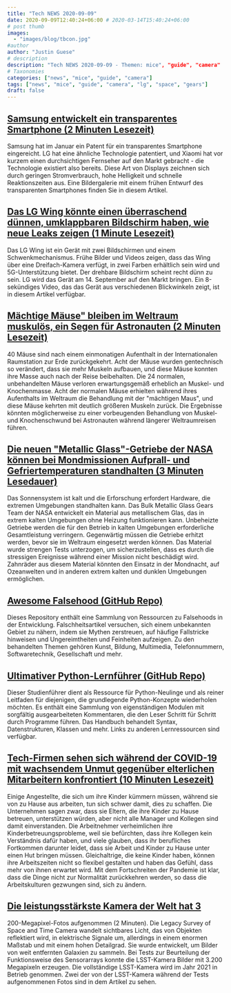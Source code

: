 ```yaml
---
title: "Tech NEWS 2020-09-09"
date: 2020-09-09T12:40:24+06:00 # 2020-03-14T15:40:24+06:00
# post thumb
images:
  - "images/blog/tbcon.jpg"
#author
author: "Justin Guese"
# description
description: "Tech NEWS 2020-09-09 - Themen: mice", "guide", "camera"
# Taxonomies
categories: ["news", "mice", "guide", "camera"]
tags: ["news", "mice", "guide", "camera", "lg", "space", "gears"]
draft: false
---
```


## [Samsung entwickelt ein transparentes Smartphone (2 Minuten Lesezeit)](https://www.androidheadlines.com/2020/09/samsung-developing-transparent-smartphone.html/1/0100017472583739-e8a2fd8d-12b9-4347-a69a-563fecdbbabe-000000/4sYEa7WKJcGmw_SQeVIzuxIHvVJgjF0uQI__8t9Pukk=157)

 Samsung hat im Januar ein Patent für ein transparentes Smartphone eingereicht. LG hat eine ähnliche Technologie patentiert, und Xiaomi hat vor kurzem einen durchsichtigen Fernseher auf den Markt gebracht - die Technologie existiert also bereits. Diese Art von Displays zeichnen sich durch geringen Stromverbrauch, hohe Helligkeit und schnelle Reaktionszeiten aus. Eine Bildergalerie mit einem frühen Entwurf des transparenten Smartphones finden Sie in diesem Artikel.

## [Das LG Wing könnte einen überraschend dünnen, umklappbaren Bildschirm haben, wie neue Leaks zeigen (1 Minute Lesezeit)](https://www.theverge.com/2020/9/8/21427818/lg-wing-thin-flip-around-swivel-screen-leaks-video-image/1/0100017472583739-e8a2fd8d-12b9-4347-a69a-563fecdbbabe-000000/zn_UPDYRkUyXUfVzSIo4Gxkd-B_eR8YKTZeDGKtdCfg=157)

 Das LG Wing ist ein Gerät mit zwei Bildschirmen und einem Schwenkmechanismus. Frühe Bilder und Videos zeigen, dass das Wing über eine Dreifach-Kamera verfügt, in zwei Farben erhältlich sein wird und 5G-Unterstützung bietet. Der drehbare Bildschirm scheint recht dünn zu sein. LG wird das Gerät am 14. September auf den Markt bringen. Ein 8-sekündiges Video, das das Gerät aus verschiedenen Blickwinkeln zeigt, ist in diesem Artikel verfügbar.

## [Mächtige Mäuse" bleiben im Weltraum muskulös, ein Segen für Astronauten (2 Minuten Lesezeit)](https://phys.org/news/2020-09-mighty-mice-musclebound-space-boon.html/1/0100017472583739-e8a2fd8d-12b9-4347-a69a-563fecdbbabe-000000/VGJY4aGGvutr05NFpMBR6DDn54002aIMtCSV2JbX970=157)

 40 Mäuse sind nach einem einmonatigen Aufenthalt in der Internationalen Raumstation zur Erde zurückgekehrt. Acht der Mäuse wurden gentechnisch so verändert, dass sie mehr Muskeln aufbauen, und diese Mäuse konnten ihre Masse auch nach der Reise beibehalten. Die 24 normalen, unbehandelten Mäuse verloren erwartungsgemäß erheblich an Muskel- und Knochenmasse. Acht der normalen Mäuse erhielten während ihres Aufenthalts im Weltraum die Behandlung mit der "mächtigen Maus", und diese Mäuse kehrten mit deutlich größeren Muskeln zurück. Die Ergebnisse könnten möglicherweise zu einer vorbeugenden Behandlung von Muskel- und Knochenschwund bei Astronauten während längerer Weltraumreisen führen.

## [Die neuen "Metallic Glass"-Getriebe der NASA können bei Mondmissionen Aufprall- und Gefriertemperaturen standhalten (3 Minuten Lesedauer)](https://scitechdaily.com/nasas-new-metallic-glass-gears-can-withstand-impact-freezing-temperatures-during-lunar-missions//1/0100017472583739-e8a2fd8d-12b9-4347-a69a-563fecdbbabe-000000/yUWXcDE7dkcGuNTX1PanwOsLY34uA93XtBq9HoVRJh0=157)

 Das Sonnensystem ist kalt und die Erforschung erfordert Hardware, die extremen Umgebungen standhalten kann. Das Bulk Metallic Glass Gears Team der NASA entwickelt ein Material aus metallischem Glas, das in extrem kalten Umgebungen ohne Heizung funktionieren kann. Unbeheizte Getriebe werden die für den Betrieb in kalten Umgebungen erforderliche Gesamtleistung verringern. Gegenwärtig müssen die Getriebe erhitzt werden, bevor sie im Weltraum eingesetzt werden können. Das Material wurde strengen Tests unterzogen, um sicherzustellen, dass es durch die stressigen Ereignisse während einer Mission nicht beschädigt wird. Zahnräder aus diesem Material könnten den Einsatz in der Mondnacht, auf Ozeanwelten und in anderen extrem kalten und dunklen Umgebungen ermöglichen.

## [Awesome Falsehood (GitHub Repo)](https://github.com/kdeldycke/awesome-falsehood/1/0100017472583739-e8a2fd8d-12b9-4347-a69a-563fecdbbabe-000000/XeAGExHTb88l85tFHHm2cSYETxuVUmrgAxqTUZC8xJI=157)

 Dieses Repository enthält eine Sammlung von Ressourcen zu Falsehoods in der Entwicklung. Falschheitsartikel versuchen, sich einem unbekannten Gebiet zu nähern, indem sie Mythen zerstreuen, auf häufige Fallstricke hinweisen und Ungereimtheiten und Feinheiten aufzeigen. Zu den behandelten Themen gehören Kunst, Bildung, Multimedia, Telefonnummern, Softwaretechnik, Gesellschaft und mehr.

## [Ultimativer Python-Lernführer (GitHub Repo)](https://github.com/huangsam/ultimate-python/1/0100017472583739-e8a2fd8d-12b9-4347-a69a-563fecdbbabe-000000/N6JQPwQcfy6ki7cvzQTANF_0UtzwfFV3mxrPeN4zhpw=157)

 Dieser Studienführer dient als Ressource für Python-Neulinge und als reiner Leitfaden für diejenigen, die grundlegende Python-Konzepte wiederholen möchten. Es enthält eine Sammlung von eigenständigen Modulen mit sorgfältig ausgearbeiteten Kommentaren, die den Leser Schritt für Schritt durch Programme führen. Das Handbuch behandelt Syntax, Datenstrukturen, Klassen und mehr. Links zu anderen Lernressourcen sind verfügbar.

## [Tech-Firmen sehen sich während der COVID-19 mit wachsendem Unmut gegenüber elterlichen Mitarbeitern konfrontiert (10 Minuten Lesezeit)](https://www.cnet.com/news/tech-firms-face-growing-resentment-toward-parent-employees-during-covid-19//1/0100017472583739-e8a2fd8d-12b9-4347-a69a-563fecdbbabe-000000/ldlaO9eXJspPOwdLLh7biaBnHD6MYCDjwI8Zt3vxc_8=157)

 Einige Angestellte, die sich um ihre Kinder kümmern müssen, während sie von zu Hause aus arbeiten, tun sich schwer damit, dies zu schaffen. Die Unternehmen sagen zwar, dass sie Eltern, die ihre Kinder zu Hause betreuen, unterstützen würden, aber nicht alle Manager und Kollegen sind damit einverstanden. Die Arbeitnehmer verheimlichen ihre Kinderbetreuungsprobleme, weil sie befürchten, dass ihre Kollegen kein Verständnis dafür haben, und viele glauben, dass ihr berufliches Fortkommen darunter leidet, dass sie Arbeit und Kinder zu Hause unter einen Hut bringen müssen. Gleichaltrige, die keine Kinder haben, können ihre Arbeitszeiten nicht so flexibel gestalten und haben das Gefühl, dass mehr von ihnen erwartet wird. Mit dem Fortschreiten der Pandemie ist klar, dass die Dinge nicht zur Normalität zurückkehren werden, so dass die Arbeitskulturen gezwungen sind, sich zu ändern.

## [Die leistungsstärkste Kamera der Welt hat 3](https://www.vice.com/en_us/article/88937p/the-worlds-most-powerful-camera-took-3200-megapixel-photos/1/0100017472583739-e8a2fd8d-12b9-4347-a69a-563fecdbbabe-000000/KPkYT2Unb5tStjL4RPfiFJNw1BfYyNKH3K1dX_YVwXg=157)

200-Megapixel-Fotos aufgenommen (2 Minuten). Die Legacy Survey of Space and Time Camera wandelt sichtbares Licht, das von Objekten reflektiert wird, in elektrische Signale um, allerdings in einem enormen Maßstab und mit einem hohen Detailgrad. Sie wurde entwickelt, um Bilder von weit entfernten Galaxien zu sammeln. Bei Tests zur Beurteilung der Funktionsweise des Sensorarrays konnte die LSST-Kamera Bilder mit 3.200 Megapixeln erzeugen. Die vollständige LSST-Kamera wird im Jahr 2021 in Betrieb genommen. Zwei der von der LSST-Kamera während der Tests aufgenommenen Fotos sind in dem Artikel zu sehen.

